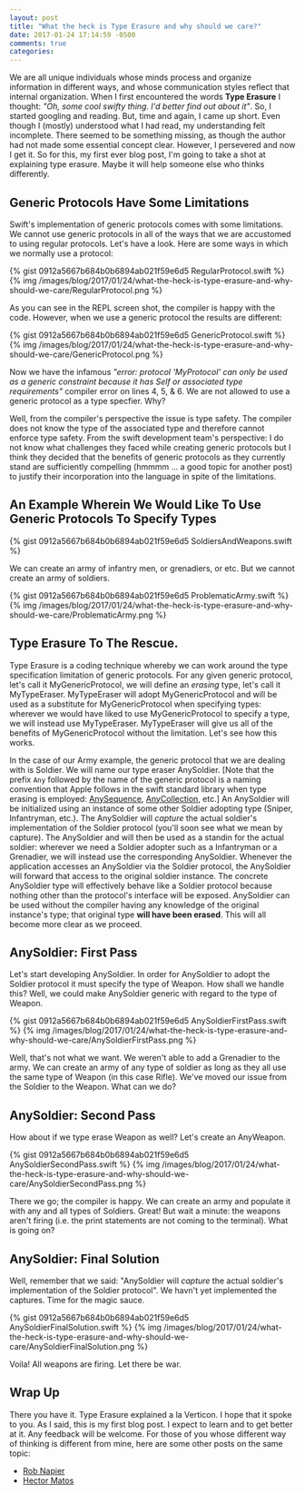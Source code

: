 ```yaml
---
layout: post
title: "What the heck is Type Erasure and why should we care?"
date: 2017-01-24 17:14:59 -0500
comments: true
categories:
---
```


We are all unique individuals whose minds process and organize information in different ways, and whose communication styles reflect that internal organization. When I first encountered the words **Type Erasure** I thought: *"Oh, some cool swifty thing. I'd better find out about it"*. So, I started googling and reading. But, time and again, I came up short. Even though I (mostly) understood what I had read, my understanding felt incomplete. There seemed to be something missing, as though the author had not made some essential concept clear. However, I persevered and now I get it. So for this, my first ever blog post, I'm going to take a shot at explaining type erasure. Maybe it will help someone else who thinks differently.

## Generic Protocols Have Some Limitations

Swift's implementation of generic protocols comes with some limitations. We cannot use generic protocols in all of the ways that we are accustomed to using regular protocols. Let's have a look. Here are some ways in which we normally use a protocol:

{% gist 0912a5667b684b0b6894ab021f59e6d5 RegularProtocol.swift %}
{% img /images/blog/2017/01/24/what-the-heck-is-type-erasure-and-why-should-we-care/RegularProtocol.png %}

As you can see in the REPL screen shot, the compiler is happy with the code. However, when we use a generic protocol the results are different:

{% gist 0912a5667b684b0b6894ab021f59e6d5 GenericProtocol.swift %}
{% img /images/blog/2017/01/24/what-the-heck-is-type-erasure-and-why-should-we-care/GenericProtocol.png %}

Now we have the infamous *"error: protocol 'MyProtocol' can only be used as a generic constraint because it has Self or associated type requirements"* compiler error on lines 4, 5, & 6. We are not allowed to use a generic protocol as a type specfier. Why?

Well, from the compiler's perspective the issue is type safety. The compiler does not know the type of the associated type and therefore cannot enforce type safety. From the swift development team's perspective: I do not know what challenges they faced while creating generic protocols but I think they decided that the benefits of generic protocols as they currently stand are sufficiently compelling (hmmmm ... a good topic for another post) to justify their incorporation into the language in spite of the limitations.

## An Example Wherein We Would Like To Use Generic Protocols To Specify Types

{% gist 0912a5667b684b0b6894ab021f59e6d5 SoldiersAndWeapons.swift %}

We can create an army of infantry men, or grenadiers, or etc. But we cannot create an army of soldiers.

{% gist 0912a5667b684b0b6894ab021f59e6d5 ProblematicArmy.swift %}
{% img /images/blog/2017/01/24/what-the-heck-is-type-erasure-and-why-should-we-care/ProblematicArmy.png %}

## Type Erasure To The Rescue.

Type Erasure is a coding technique whereby we can work around the type specification limitation of generic protocols. For any given generic protocol, let's call it MyGenericProtocol, we will define an *erasing* type, let's call it MyTypeEraser. MyTypeEraser will adopt MyGenericProtocol and will be used as a substitute for MyGenericProtocol when specifying types: wherever we would have liked to use MyGenericProtocol to specify a type, we will instead use MyTypeEraser. MyTypeEraser will give us all of the benefits of MyGenericProtocol without the limitation. Let's see how this works.

In the case of our Army example, the generic protocol that we are dealing with is Soldier. We will name our type eraser AnySoldier. \[Note that the prefix `Any` followed by the name of the generic protocol is a naming convention that Apple follows in the swift standard library when type erasing is employed: [AnySequence](https://developer.apple.com/reference/swift/anysequence), [AnyCollection](https://developer.apple.com/reference/swift/anycollection), etc.\] An AnySoldier will be initialized using an instance of some other Soldier adopting type (Sniper, Infantryman, etc.). The AnySoldier will *capture* the actual soldier's implementation of the Soldier protocol (you'll soon see what we mean by capture). The AnySoldier and will then be used as a standin for the actual soldier: wherever we need a Soldier adopter such as a Infantryman or a Grenadier, we will instead use the corresponding AnySoldier. Whenever the application accesses an AnySoldier via the Soldier protocol, the AnySoldier will forward that access to the original soldier instance. The concrete AnySoldier type will effectively behave like a Soldier protocol because nothing other than the protocol's interface will be exposed. AnySoldier can be used without the compiler having any knowledge of the original instance's type; that original type **will have been erased**. This will all become more clear as we proceed.

## AnySoldier: First Pass

Let's start developing AnySoldier. In order for AnySoldier to adopt the Soldier protocol it must specify the type of Weapon. How shall we handle this? Well, we could make AnySoldier generic with regard to the type of Weapon.

{% gist 0912a5667b684b0b6894ab021f59e6d5 AnySoldierFirstPass.swift %}
{% img /images/blog/2017/01/24/what-the-heck-is-type-erasure-and-why-should-we-care/AnySoldierFirstPass.png %}

Well, that's not what we want. We weren't able to add a Grenadier to the army. We can create an army of any type of soldier as long as they all use the same type of Weapon (in this case Rifle). We've moved our issue from the Soldier to the Weapon. What can we do?

## AnySoldier: Second Pass

How about if we type erase Weapon as well? Let's create an AnyWeapon.

{% gist 0912a5667b684b0b6894ab021f59e6d5 AnySoldierSecondPass.swift %}
{% img /images/blog/2017/01/24/what-the-heck-is-type-erasure-and-why-should-we-care/AnySoldierSecondPass.png %}

There we go; the compiler is happy. We can create an army and populate it with any and all types of Soldiers. Great! But wait a minute: the weapons aren't firing (i.e. the print statements are not coming to the terminal). What is going on?

## AnySoldier: Final Solution

Well, remember that we said: "AnySoldier will *capture* the actual soldier's implementation of the Soldier protocol". We havn't yet implemented the captures. Time for the magic sauce.

{% gist 0912a5667b684b0b6894ab021f59e6d5 AnySoldierFinalSolution.swift %}
{% img /images/blog/2017/01/24/what-the-heck-is-type-erasure-and-why-should-we-care/AnySoldierFinalSolution.png %}

Voila! All weapons are firing. Let there be war.

## Wrap Up

There you have it. Type Erasure explained a la Verticon. I hope that it spoke to you. As I said, this is my first blog post. I expect to learn and to get better at it. Any feedback will be welcome. For those of you whose different way of thinking is different from mine, here are some other posts on the same topic:
* [Rob Napier](http://robnapier.net/erasure)
* [Hector Matos](https://krakendev.io/blog/generic-protocols-and-their-shortcomings)

